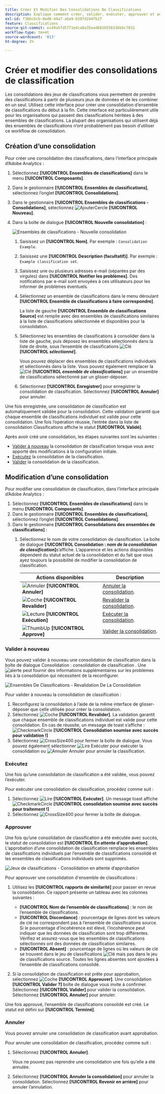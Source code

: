 ```yaml
---
title: Créer Et Modifier Des Consolidations De Classifications
description: Explique comment créer, valider, exécuter, approuver et annuler des consolidations de classification.
exl-id: f36bcbcb-0ed0-44a7-a6a9-b28fd244fb27
feature: Classifications
source-git-commit: ec49a5fd5771e4ca0a35ead681b556336bbc7031
workflow-type: tm+mt
source-wordcount: '813'
ht-degree: 2%

---
```


# Créer et modifier des consolidations de classification

Les consolidations des jeux de classifications vous permettent de prendre des classifications à partir de plusieurs jeux de données et de les combiner en un seul. Utilisez cette interface pour créer une consolidation d’ensemble de classifications du début à la fin. Cette interface est particulièrement utile pour les organisations qui passent des classifications héritées à des ensembles de classifications. La plupart des organisations qui utilisent déjà des ensembles de classifications n’ont probablement pas besoin d’utiliser ce workflow de consolidation.

## Création d’une consolidation

Pour créer une consolidation des classifications, dans l’interface principale d’Adobe Analytics :

1. Sélectionnez **[!UICONTROL Ensembles de classifications]** dans le menu **[!UICONTROL Composants]**.
1. Dans le gestionnaire **[!UICONTROL Ensembles de classifications]**, sélectionnez l’onglet **[!UICONTROL Consolidations]**.
1. Dans le gestionnaire **[!UICONTROL Ensembles de classifications - Consolidations]**, sélectionnez ![AjouterCercle](/help/assets/icons/AddCircle.svg) **[!UICONTROL Nouveau]**.
1. Dans la boîte de dialogue **[!UICONTROL Nouvelle consolidation]** :

   ![Ensembles de classifications - Nouvelle consolidation](assets/classifications-sets-consolidations-new.png)
   1. Saisissez un **[!UICONTROL Nom]**. Par exemple : `Consolidation Example`.
   1. Saisissez une **[!UICONTROL Description (facultatif)]**. Par exemple : `Example classification set`.
   1. Saisissez une ou plusieurs adresses e-mail (séparées par des virgules) dans **[!UICONTROL Notifier les problèmes]**. Des notifications par e-mail sont envoyées à ces utilisateurs pour les informer de problèmes éventuels.
   1. Sélectionnez un ensemble de classifications dans le menu déroulant **[!UICONTROL Ensemble de classifications à faire correspondre]**.

      La liste de gauche **[!UICONTROL Ensemble de classifications Source]** est remplie avec des ensembles de classifications similaires à la liste de classifications sélectionnée et disponibles pour la consolidation.

   1. Sélectionnez les ensembles de classifications à consolider dans la liste de gauche, puis déposez les ensembles sélectionnés dans la liste de droite, sous l’ensemble de classifications ![Clé](/help/assets/icons/Key.svg) **[!UICONTROL _sélectionné_]**.

      Vous pouvez déplacer des ensembles de classifications individuels et sélectionnés dans la liste. Vous pouvez également remplacer la ![Clé](/help/assets/icons/Key.svg) **[!UICONTROL _ensemble de classifications_]** par un ensemble de classifications sélectionné par un glisser-déposer.

   1. Sélectionnez **[!UICONTROL Enregistrer]** pour enregistrer la consolidation de classification. Sélectionnez **[!UICONTROL Annuler]** pour annuler.

Une fois enregistrée, une consolidation de classification est automatiquement validée pour la consolidation. Cette validation garantit que chaque ensemble de classifications individuel est valide pour cette consolidation. Une fois l’opération réussie, l’entrée dans la liste de consolidation Classifications affiche le statut **[!UICONTROL Validé]**.

Après avoir créé une consolidation, les étapes suivantes sont les suivantes :

* [Valider à nouveau](#re-validate) la consolidation de classification lorsque vous avez apporté des modifications à la configuration initiale.
* [Exécutez](#run) la consolidation de la classification.
* [Valider](#approve) la consolidation de la classification.



<!--
         
  

**[!UICONTROL Components]** > **[!UICONTROL Classification sets]** > **[!UICONTROL Consolidations]** > **[!UICONTROL Add]**

The following fields are available when creating a consolidation:

* **[!UICONTROL Name]**: The name of the consolidation.
* **[!UICONTROL Notify of issues]**: A comma-delimited list of email addresses that are notified of issues with this consolidation.
* **[!UICONTROL Dataset to match]**: A drop-down list of all classification sets.

Once you select a classification set, a table with two columns appears:

* The right column contains all classification sets that you want to consolidate. It starts with the classification set selected using the above drop-down list.
* The left column contains all classification sets eligible to be merged with the originally selected dataset. **Schemas must exactly match to be eligible for consolidation**. If schemas do not match the selected classification set, they do not appear in this left column.

Drag the desired classification sets from the available column on the left to the consolidation column on the right. Once the consolidation is given a name and two or more classification sets are in the right column, click **[!UICONTROL Save & Continue]**.

-->

## Modification d’une consolidation

Pour modifier une consolidation de classification, dans l’interface principale d’Adobe Analytics :

1. Sélectionnez **[!UICONTROL Ensembles de classifications]** dans le menu **[!UICONTROL Composants]**.
1. Dans le gestionnaire **[!UICONTROL Ensembles de classifications]**, sélectionnez l’onglet **[!UICONTROL Consolidations]**.
1. Dans le gestionnaire **[!UICONTROL Consolidations des ensembles de classifications]** :
   1. Sélectionnez le nom de votre consolidation de classification. La boîte de dialogue **[!UICONTROL Consolidation : _nom de la consolidation de classification_]**&#x200B;s’affiche. L’apparence et les actions disponibles dépendent du statut actuel de la consolidation et du fait que vous ayez toujours la possibilité de modifier la consolidation de classification.

      | Actions disponibles | Description |
      |---|---|
      | ![Annuler](/help/assets/icons/Cancel.svg) **[!UICONTROL Annuler]** | [Annuler la consolidation](#cancel). |
      | ![Coche](/help/assets/icons/Checkmark.svg) **[!UICONTROL Revalider]** | [Revalider la consolidation](#re-validate). |
      | ![Lecture](/help/assets/icons/Play.svg) **[!UICONTROL Exécution]** | [Exécuter la consolidation](#run). |
      | ![ThumbUp](/help/assets/icons/ThumbUp.svg) **[!UICONTROL Approve]** | [Valider la consolidation](#approve). |



### Valider à nouveau

Vous pouvez valider à nouveau une consolidation de classification dans la boîte de dialogue Consolidation : consolidation de classification . Une ![alerte](/help/assets/icons/Alert.svg) peut fournir des informations supplémentaires sur les problèmes liés à la consolidation qui nécessitent de la reconfigurer.

![Ensembles De Classifications - Revalidation De La Consolidation](assets/classifications-sets-consolidations-validated.png)

Pour valider à nouveau la consolidation de classification :

1. Reconfigurez la consolidation à l’aide de la même interface de glisser-déposer que celle utilisée pour créer la consolidation.
1. Sélectionnez ![Coche](/help/assets/icons/Checkmark.svg) **[!UICONTROL Revalider]**. La validation garantit que chaque ensemble de classifications individuel est valide pour cette consolidation. En cas de réussite, un message de toast s’affiche : ![CheckmarkCircle](/help/assets/icons/CheckmarkCircle.svg) **[!UICONTROL Consolidation soumise avec succès pour validation !]**
1. Sélectionnez ![CrossSize400](/help/assets/icons/CrossSize400.svg) pour fermer la boîte de dialogue. Vous pouvez également sélectionner ![Lire](/help/assets/icons/Play.svg) Exécuter pour exécuter la consolidation ou ![Annuler](/help/assets/icons/Cancel.svg) Annuler pour annuler la classification.



<!--
Once you have created a consolidation, a list of source datasets appears on the right. The **[!UICONTROL Validate]** button makes sure that each individual classification set is valid for this consolidation. You can reorder the classification steps here to determine priority in cases of mismatched classification values. **The highest classification set in the list overwrites any mismatched values in other classification sets.**

-->

### Exécutez

Une fois qu’une consolidation de classification a été validée, vous pouvez l’exécuter.

Pour exécuter une consolidation de classification, procédez comme suit :

1. Sélectionnez ![Lire](/help/assets/icons/Play.svg) **[!UICONTROL Exécuter]**. Un message toast affiche ![CheckmarkCircle](/help/assets/icons/CheckmarkCircle.svg) **[!UICONTROL consolidation soumise avec succès pour traitement !]**
1. Sélectionnez ![CrossSize400](/help/assets/icons/CrossSize400.svg) pour fermer la boîte de dialogue.


### Approuver

Une fois qu’une consolidation de classification a été exécutée avec succès, le statut de consolidation est **[!UICONTROL En attente d’approbation]**. L’approbation d’une consolidation de classification remplace les ensembles de classifications individuels par l’ensemble de classifications consolidé et les ensembles de classifications individuels sont supprimés.

![Jeux de classifications - Consolidation en attente d’approbation](assets/classifications-sets-consolidations-waitingforapproval.png)

Pour approuver une consolidation d&#39;ensemble de classifications :

1. Utilisez les **[!UICONTROL rapports de similarité]** pour passer en revue la consolidation. Ce rapport présente un tableau avec les colonnes suivantes :

   * **[!UICONTROL Nom de l’ensemble de classifications]** : le nom de l’ensemble de classifications.
   * **[!UICONTROL Discordance]** : pourcentage de lignes dont les valeurs de clé ne correspondent pas à l’ensemble de classifications source. Si le pourcentage d’incohérence est élevé, l’incohérence peut indiquer que les données de classification sont trop différentes. Vérifiez et assurez-vous que les ensembles de classifications sélectionnés ont des données de classification similaires.
   * **[!UICONTROL Absent]** : pourcentage de lignes où les valeurs de clé se trouvent dans le jeu de classifications ![Clé](/help/assets/icons/Key.svg) mais pas dans le jeu de classifications source. Toutes les lignes absentes sont ajoutées à l’ensemble de classifications consolidé.

1. Si la consolidation de classification est prête pour approbation, sélectionnez ![Coche](/help/assets/icons/Checkmark.svg) **[!UICONTROL Approuver]**. Une consolidation **[!UICONTROL Valider ?]** boîte de dialogue vous invite à confirmer. Sélectionnez **[!UICONTROL Valider]** pour valider la consolidation. Sélectionnez **[!UICONTROL Annuler]** pour annuler.

Une fois approuvé, l’ensemble de classifications consolidé est créé. Le statut est défini sur **[!UICONTROL Terminé]**.


### Annuler

Vous pouvez annuler une consolidation de classification avant approbation.

Pour annuler une consolidation de classification, procédez comme suit :

1. Sélectionnez **[!UICONTROL Annuler]**.

   Vous ne pouvez pas reprendre une consolidation une fois qu&#39;elle a été annulée.
1. Sélectionnez **[!UICONTROL Annuler la consolidation]** pour annuler la consolidation. Sélectionnez **[!UICONTROL Revenir en arrière]** pour annuler l’annulation.
